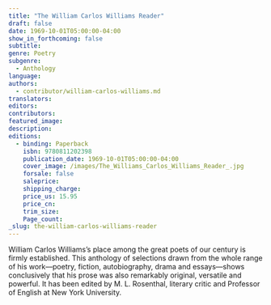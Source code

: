 ```yaml
---
title: "The William Carlos Williams Reader"
draft: false
date: 1969-10-01T05:00:00-04:00
show_in_forthcoming: false
subtitle:
genre: Poetry
subgenre:
  - Anthology
language:
authors:
  - contributor/william-carlos-williams.md
translators:
editors:
contributors:
featured_image:
description:
editions:
  - binding: Paperback
    isbn: 9780811202398
    publication_date: 1969-10-01T05:00:00-04:00
    cover_image: /images/The_Williams_Carlos_Williams_Reader_.jpg
    forsale: false
    saleprice:
    shipping_charge:
    price_us: 15.95
    price_cn:
    trim_size:
    Page_count:
_slug: the-william-carlos-williams-reader
---
```


William Carlos Williams’s place among the great poets of our century is firmly established. This anthology of selections drawn from the whole range of his work––poetry, fiction, autobiography, drama and essays––shows conclusively that his prose was also remarkably original, versatile and powerful. It has been edited by M. L. Rosenthal, literary critic and Professor of English at New York University.

